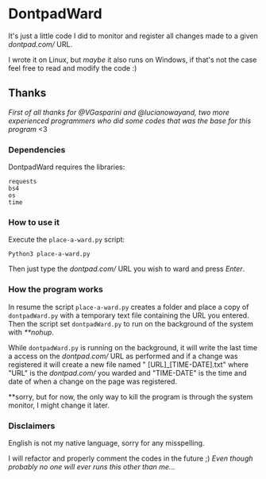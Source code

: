 # DontpadWard
It's just a little code I did to monitor and register all changes made to a given _dontpad.com/_ URL.

I wrote it on Linux, but _maybe_ it also runs on Windows, if that's not the case feel free to read and modify the code :)
## Thanks
  _First of all thanks for @VGasparini and @lucianowayand, two more experienced programmers who did some codes that was the base for this program_ <3
  
### Dependencies

DontpadWard requires the libraries:
```
requests
bs4
os
time
```


### How to use it

Execute the ```place-a-ward.py``` script:
```
Python3 place-a-ward.py
```
Then just type the _dontpad.com/_ URL you wish to ward and press _Enter_.


### How the program works

In resume the script ```place-a-ward.py``` creates a folder and place a copy of ```dontpadWard.py``` with a temporary text file containing the URL you entered. Then the script set ```dontpadWard.py``` to run on the background of the system with _**nohup_.

While ```dontpadWard.py``` is running on the background, it will write the last time a access on the _dontpad.com/_ URL as performed and if a change was registered it will create a new file named " \[URL]\_\[TIME-DATE].txt" where "URL" is the _dontpad.com/_ you warded and "TIME-DATE" is the time and date of when a change on the page was registered.

  **sorry, but for now, the only way to kill the program is through the system monitor, I might change it later.
  
### Disclaimers

English is not my native language, sorry for any misspelling.

I will refactor and properly comment the codes in the future ;) _Even though probably no one will ever runs this other than me..._
